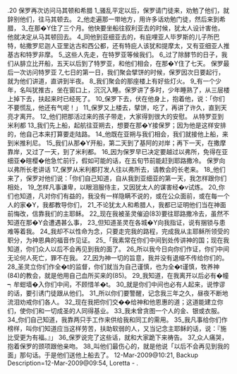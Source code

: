 .20 
保罗再次访问马其顿和希腊 
1_骚乱平定以后，保罗请门徒来，劝勉了他们，就辞别他们，往马其顿去。 2_他走遍那一带地方，用许多话劝勉门徒，然后来到希腊， 3_在那�Y住了三个月。他快要坐船往叙利亚去的时候，犹太人设计害他，他就决定从马其顿回去。 4_同他到亚细亚去的，有庇哩亚人毕罗斯的儿子所巴特，帖撒罗尼迦人亚里达古和西公都，还有特庇人该犹和提摩太，又有亚细亚人推基古和特罗非摩。 5_这些人先走，在特罗亚等候我们。 6_过了除酵节的日子，我们从腓立比开船，五天以后到了特罗亚，和他们相会，在那�Y住了七天。 
保罗最后一次访问特罗亚 
7_七日的第一日，我们聚会擘饼的时候，保罗因次日要起行，就为他们讲道，直讲到半夜。 8_我们聚会的那座楼上有好些灯火。 9_有一个少年，名叫犹推古，坐在窗口上，沉沉入睡。保罗讲了多时，少年睡熟了，从三层楼上掉下去，扶起来时已经死了。 10_保罗下去，伏在他身上，抱着他，说：「你们不要慌乱，他还有气呢！」 11_保罗又上楼去，擘饼，吃了，再讲了许久，直到天亮才离开。 12_他们把那活过来的孩子带走，大家得到很大的安慰。 
从特罗亚到米利都 
13_我们先上船，起航往亚朔去，想要在那�Y接保罗；因为他是这样安排的，他自己本来打算要走陆路。 14_他既在亚朔与我们相会，我们就接他上船，来到米推利尼。 15_我们从那�Y开船，第二天到了基阿的对岸；再下一天，在撒摩靠岸，又过了一天，到了米利都。 16_因为保罗早已决定要越过以弗所，免得在亚细亚�暄樱�他急忙前行，假如可能的话，在五旬节前能赶到耶路撒冷。 
保罗向以弗所长老讲话 
17_保罗从米利都打发人往以弗所去，请教会的长老来。 18_他们来了，保罗对他们说：「你们自己知道，自从我到亚细亚的第一天，我怎样跟你们相处， 19_怎样凡事谦卑，以眼泪服侍主，又因犹太人的谋害经�v试炼。 20_你们也知道，凡对你们有益的，我没有一样隐瞒不说的，或在公众面前，或在每一个人的家�Y，我都教导你们， 21_不论犹太人和希腊人，我都已证明他们当在神面前悔改，信靠我们的主耶稣。 22_现在我被圣灵催迫(83)要往耶路撒冷去，虽然不知道在那�Y会遭遇甚么事， 23_但知道圣灵在各城�Y向我指证，说有捆锁与患难等着我。 24_我却不以性命为念，只要走完我的路程，完成我从主耶稣所领受的职分，为神恩典的福音作见证。 
25_「我素常在你们中间到处传讲神的国；现在我知道，你们众人以后不会再见到我的面了。 26_所以我今日向你们作证，你们中间无论何人死亡，罪不在我。 27_因为神一切的旨意，我并没有退缩不传给你们的。 28_圣灵立你们作全�t的监督，你们就当为自己谨慎，也为全�t谨慎，牧养神(84)的教会，就是他用自己血所买来的(85)。 29_我知道，在我离开以后必有�幢┑牟蚶墙�入你们中间，不顾惜羊�t。 30_就是你们中间也必有人起来，说悖谬的话，要引诱门徒跟从他们。 31_所以你们要警醒，记念我三年之久，昼夜不断地流泪劝戒你们各人。 32_现在我把你们交��给神和他恩惠的道；这道能建立你们，使你们和一切成圣的人同得基业。 33_我未曾贪图一个人的金、银或衣服。 34_你们自己知道，我靠两只手工作来供给我和同工的需用。 35_我凡事给你们作榜样，叫你们知道应当这样劳苦，扶助软弱的人，又当记念主耶稣的话，说：『施比受更为有福。』」 
36_保罗说完了这些话，就和大家跪下来祷告。 37_众人痛哭，抱着保罗的颈项跟他亲吻。 38_叫他们最伤心的，就是他说「以后不会再见到我的面」那句话。于是他们送他上船去了。 
12-Mar-2009@10:21, Backup Description=12-Mar-2009@09:54, Loretta - 
.